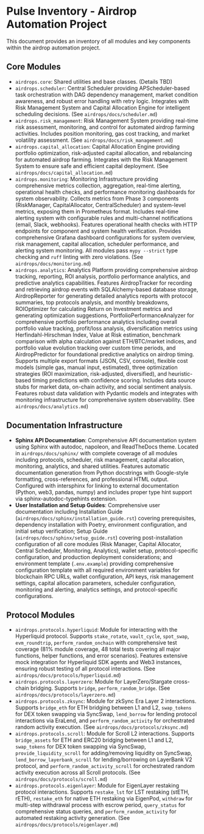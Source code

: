# Pulse Inventory - Airdrop Automation Project

This document provides an inventory of all modules and key components within the airdrop automation project.

## Core Modules
*   `airdrops.core`: Shared utilities and base classes. (Details TBD)
*   `airdrops.scheduler`: Central Scheduler providing APScheduler-based task orchestration with DAG dependency management, market condition awareness, and robust error handling with retry logic. Integrates with Risk Management System and Capital Allocation Engine for intelligent scheduling decisions. (See `airdrops/docs/scheduler.md`)
*   `airdrops.risk_management`: Risk Management System providing real-time risk assessment, monitoring, and control for automated airdrop farming activities. Includes position monitoring, gas cost tracking, and market volatility assessment. (See `airdrops/docs/risk_management.md`)
*   `airdrops.capital_allocation`: Capital Allocation Engine providing portfolio optimization, risk-adjusted capital allocation, and rebalancing for automated airdrop farming. Integrates with the Risk Management System to ensure safe and efficient capital deployment. (See `airdrops/docs/capital_allocation.md`)
*   `airdrops.monitoring`: Monitoring Infrastructure providing comprehensive metrics collection, aggregation, real-time alerting, operational health checks, and performance monitoring dashboards for system observability. Collects metrics from Phase 3 components (RiskManager, CapitalAllocator, CentralScheduler) and system-level metrics, exposing them in Prometheus format. Includes real-time alerting system with configurable rules and multi-channel notifications (email, Slack, webhooks). Features operational health checks with HTTP endpoints for component and system health verification. Provides comprehensive Grafana dashboard configurations for system overview, risk management, capital allocation, scheduler performance, and alerting system monitoring. All modules pass `mypy --strict` type checking and `ruff` linting with zero violations. (See `airdrops/docs/monitoring.md`)
*   `airdrops.analytics`: Analytics Platform providing comprehensive airdrop tracking, reporting, ROI analysis, portfolio performance analytics, and predictive analytics capabilities. Features AirdropTracker for recording and retrieving airdrop events with SQLAlchemy-based database storage, AirdropReporter for generating detailed analytics reports with protocol summaries, top protocols analysis, and monthly breakdowns, ROIOptimizer for calculating Return on Investment metrics and generating optimization suggestions, PortfolioPerformanceAnalyzer for comprehensive portfolio performance analytics including overall portfolio value tracking, profit/loss analysis, diversification metrics using Herfindahl-Hirschman Index, Value at Risk estimation, benchmark comparison with alpha calculation against ETH/BTC/market indices, and portfolio value evolution tracking over custom time periods, and AirdropPredictor for foundational predictive analytics on airdrop timing. Supports multiple export formats (JSON, CSV, console), flexible cost models (simple gas, manual input, estimated), three optimization strategies (ROI maximization, risk-adjusted, diversified), and heuristic-based timing predictions with confidence scoring. Includes data source stubs for market data, on-chain activity, and social sentiment analysis. Features robust data validation with Pydantic models and integrates with monitoring infrastructure for comprehensive system observability. (See `airdrops/docs/analytics.md`)

## Documentation Infrastructure
*   **Sphinx API Documentation**: Comprehensive API documentation system using Sphinx with autodoc, napoleon, and ReadTheDocs theme. Located in `airdrops/docs/sphinx/` with complete coverage of all modules including protocols, scheduler, risk management, capital allocation, monitoring, analytics, and shared utilities. Features automatic documentation generation from Python docstrings with Google-style formatting, cross-references, and professional HTML output. Configured with intersphinx for linking to external documentation (Python, web3, pandas, numpy) and includes proper type hint support via sphinx-autodoc-typehints extension.
*   **User Installation and Setup Guides**: Comprehensive user documentation including Installation Guide (`airdrops/docs/sphinx/installation_guide.rst`) covering prerequisites, dependency installation with Poetry, environment configuration, and initial setup verification; Setup Guide (`airdrops/docs/sphinx/setup_guide.rst`) covering post-installation configuration of all core modules (Risk Manager, Capital Allocator, Central Scheduler, Monitoring, Analytics), wallet setup, protocol-specific configuration, and production deployment considerations; and environment template (`.env.example`) providing comprehensive configuration template with all required environment variables for blockchain RPC URLs, wallet configuration, API keys, risk management settings, capital allocation parameters, scheduler configuration, monitoring and alerting, analytics settings, and protocol-specific configurations.

## Protocol Modules
*   `airdrops.protocols.hyperliquid`: Module for interacting with the Hyperliquid protocol. Supports `stake_rotate`, `vault_cycle`, `spot_swap`, `evm_roundtrip`, `perform_random_onchain` with comprehensive test coverage (81% module coverage, 48 total tests covering all major functions, helper functions, and error scenarios). Features extensive mock integration for Hyperliquid SDK agents and Web3 instances, ensuring robust testing of all protocol interactions. (See `airdrops/docs/protocols/hyperliquid.md`)
*   `airdrops.protocols.layerzero`: Module for LayerZero/Stargate cross-chain bridging. Supports `bridge`, `perform_random_bridge`. (See `airdrops/docs/protocols/layerzero.md`)
*   `airdrops.protocols.zksync`: Module for zkSync Era Layer 2 interactions. Supports `bridge_eth` for ETH bridging between L1 and L2, `swap_tokens` for DEX token swapping via SyncSwap, `lend_borrow` for lending protocol interactions via EraLend, and `perform_random_activity` for orchestrated random activity execution. (See `airdrops/docs/protocols/zksync.md`)
*   `airdrops.protocols.scroll`: Module for Scroll L2 interactions. Supports `bridge_assets` for ETH and ERC20 bridging between L1 and L2, `swap_tokens` for DEX token swapping via SyncSwap, `provide_liquidity_scroll` for adding/removing liquidity on SyncSwap, `lend_borrow_layerbank_scroll` for lending/borrowing on LayerBank V2 protocol, and `perform_random_activity_scroll` for orchestrated random activity execution across all Scroll protocols. (See `airdrops/docs/protocols/scroll.md`)
*   `airdrops.protocols.eigenlayer`: Module for EigenLayer restaking protocol interactions. Supports `restake_lst` for LST restaking (stETH, rETH), `restake_eth` for native ETH restaking via EigenPod, `withdraw` for multi-step withdrawal process with escrow period, `query_status` for comprehensive status queries, and `perform_random_activity` for automated restaking activity generation. (See `airdrops/docs/protocols/eigenlayer.md`)